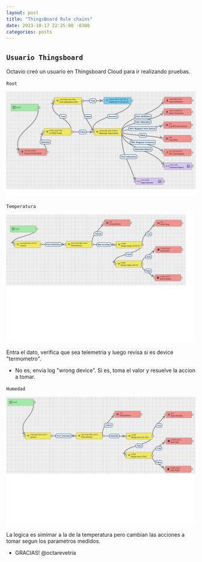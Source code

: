 ```yaml
---
layout: post
title: "ThingsBoard Rule chains"
date: 2023-10-17 22:25:00 -0300
categories: posts
---
```


`Usuario Thingsboard`
-
Octavio creó un usuario en Thingsboard Cloud para ir realizando pruebas.

`Root`

![Root](https://github.com/SisCom-PI2-2023-2/proyecto-plant-o-matic/blob/main/docs/assets/Root.jpg)

`Temperatura`

![Temperatura](https://github.com/SisCom-PI2-2023-2/proyecto-plant-o-matic/blob/main/docs/assets/Temperatura.jpg)

Entra el dato, verifica que sea telemetria y luego revisa si es device "termometro".
- No es, envia log "wrong device". Si es, toma el valor y resuelve la accion a tomar.
  
`Humedad`

![humedad](https://github.com/SisCom-PI2-2023-2/proyecto-plant-o-matic/blob/main/docs/assets/humedad.jpg)

La logica es simimar a la de la temperatura pero cambian las acciones a tomar segun los parametros medidos.
- GRACIAS! @octarevetria

